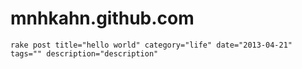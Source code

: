 mnhkahn.github.com
==================

`rake post title="hello world" category="life" date="2013-04-21" tags="" description="description"`
